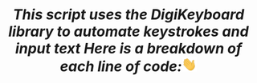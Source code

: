<h1><div align="center"><i>This script uses the DigiKeyboard library to automate keystrokes and input text Here is a breakdown of each line of code:<img src="./PICS/hello.webp" width="30"></i></div></h1>
